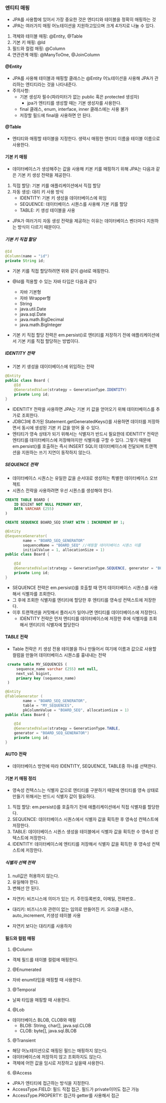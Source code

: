 ### 엔티티 매핑
- JPA를 사용함에 있어서 가장 중요한 것은 엔티티와 테이블을 정확히 매핑하는 것
- JPA는 여러가지 매핑 어노테이션을 지원하고있으며 크게 4가지로 나눌 수 있다.
1. 객체와 테이블 매핑: @Entity, @Table
2. 기본 키 매핑: @Id
3. 필드와 컬럼 매핑: @Column
4. 연관관계 매핑: @ManyToOne, @JoinColumn


#### @Entity
- JPA를 사용해 테이블과 매핑할 클래스는 @Entity 어노테이션을 사용해 JPA가 관리하는 엔티티라는 것을 나타내준다.
- 주의사항:
    - 기본 생성자 필수(파라미터가 없는 public 혹은 protected 생성자)
      - jpa가 엔티티를 생성할 때는 기본 생성자를 사용한다.
    - final 클래스, enum, interface, inner 클래스에는 사용 불가
    - 저장할 필드에 final을 사용하면 안 된다.
    
#### @Table
- 엔티티와 매핑할 테이블을 지정한다. 생략시 매핑한 엔티티 이름을 테이블 이름으로 사용한다.

#### 기본 키 매핑
- 데이터베이스가 생성해주는 값을 사용해 키본 키를 매핑하기 위해 JPA는 다음과 같은 기본 키 생성 전략을 제공한다.
1. 직접 할당: 기본 키를 애플리케이션에서 직접 할당
2. 자동 생성: 대리 키 사용 방식
   - IDENTITY: 기본 키 생성을 데이터베이스에 위임
   - SEQUENCE: 데이터베이스 시퀀스를 사용해 기본 키를 할당
   - TABLE: 키 생성 테이블을 사용

- JPA가 여러가지 자동 생성 전략을 제공하는 이유는 데이터베이스 벤더마다 지원하는 방식이 다르기 때문이다.

##### 기본 키 직접 할당
```java
@Id
@Column(name = "id")
private String id;
```
- 기본 키를 직접 할당하려면 위와 같이 @Id로 매핑한다.
- @Id를 적용할 수 있는 자바 타입은 다음과 같다
    - 자바 기본형
    - 자바 Wrapper형
    - String
    - java.util.Date
    - java.sql.Date
    - java.math.BigDecimal
    - java.math.BigInteger
    
- 기본 키 직접 할당 전력은 em.persist()로 엔티티를 저장하기 전에 애플리케이션에서 기본 키를 직접 할당하는 방법이다.

##### IDENTITY 전략
- 기본 키 생성을 데이터베이스에 위임하는 전략
```java
@Entity
public class Board {
    @Id
    @GeneratedValue(strategy = GenerationType.IDENTITY)
    private Long id;
}
```
- IDENTITY 전략을 사용하면 JPA는 기본 키 값을 얻어오기 위해 데이터베이스를 추가로 조회한다.
- JDBC3에 추가된 Statement.getGeneratedKeys()를 사용하면 데이터를 저장하면서 동시에 생성된 기본 키 값을 얻어 올 수 있다.
- 엔티티가 영속 상태가 되기 위해서는 식별자가 반드시 필요한데 IDENTITY 전략은 엔티티를 데이터베이스에 저장해야지만 식별자를 구할 수 있다. 그렇기 때문에 em.persist()를 호출하는 즉시 INSERT SQL이 데이터베이스에 전달되며 트랜잭션을 지원하는 쓰기 지연이 동작하지 않는다.

##### SEQUENCE 전략
- 데이터베이스 시퀀스는 유일한 값을 순서대로 생성하는 특별한 데이터베이스 오브젝트
- 시퀀스 전략을 사용하려면 우선 시퀀스를 생성해야 한다.
```sql
CREATE TABLE BOARD (
    ID BIGINT NOT NULL PRIMARY KEY,
    DATA VARCHAR (255)
)

CREATE SEQUENCE BOARD_SEQ START WITH 1 INCREMENT BY 1;
```
```java
@Entity
@SequenceGenerator(
        name = "BOARD_SEQ_GENERATOR"
        sequenceName = "BOARD_SEQ" //매핑할 데이터베이스 시퀀스 이름
        initialValue = 1, allocationSize = 1)
public class Board {
    
    @Id
    @GeneratedValue(strategy = GenerationType.SEQUENCE, generator = "BOARD_SEQ_GENERATOR")
    private Long id;
}
```
- SEQUENCE 전략은 em.persist()를 호출할 때 먼저 데이터베이스 시퀀스를 사용해서 식별자를 조회한다.
- 그 후에 조회한 식별자를 엔티티에 할당한 후 엔티티를 영속성 컨텍스트에 저장한다.
- 이후 트랜잭션을 커밋해서 플러시가 일어나면 엔티티를 데이터베이스에 저장한다.
    - IDENTITY 전략은 먼저 엔티티를 데이터베이스에 저장한 후에 식별자를 조회해서 엔티티의 식별자에 할당한다
    
#### TABLE 전략
- Table 전략은 키 생성 전용 테이블을 하나 만들어서 여기에 이름과 값으로 사용할 컬럼을 만들어 데이터베이스 시퀀스를 흉내내는 전략
```sql
 create table MY_SEQUENCES (
     sequence_name varchar (255) not null,
     next_val bigint,
     primary key (sequence_name)
 )
```
```java
@Entity
@TableGenerator (
        name = "BOARD_SEQ_GENERATOR",
        table = "MY_SEQUENCES",
        pkColumnValue = "BOARD_SEQ", allocationSize = 1)
public class Board {
    
    @Id
    @GeneratedValue(strategy = GenerationType.TABLE,
    generator = "BOARD_SEQ_GENERATOR")
    private Long id;
}
```

#### AUTO 전략
- 데이터베이스 방언에 따라 IDENTITY, SEQUENCE, TABLE중 하나를 선택한다.

#### 기본 키 매핑 정리
- 영속성 컨텍스느는 식별자 값으로 엔티티를 구분하기 때문에 엔티티를 영속 상태로 만들기 위해서는 반드시 식별자 값이 필요하다.
1. 직접 할당: em.persist()를 호출하기 전에 애플리케이션에서 직접 식별자를 할당한다. 
2. SEQUENCE: 데이터베이스 시퀀스에서 식별자 값을 획득한 후 영속성 컨텍스트에 저장한다.
3. TABLE: 데이터베이스 시퀀스 생성을 테이블에서 식별자 값을 획득한 수 영속성 컨텍스트에 저장한다.
4. IDENTITY: 데이터베이스에 엔티티를 저장해서 식별자 값을 획득한 후 영속성 컨텍스트에 저장한다.

##### 식별자 선택 전략
1. null값은 허용하지 않는다.
2. 유일해야 한다.
3. 변해선 안 된다.

- 자연키: 비즈니스에 의미가 있는 키. 주민등록번호, 이메일, 전화번호..
- 대리키: 비즈니스와 관련이 없는 임의로 만들어진 키. 오라클 시퀀스, auto_increment, 키생성 테이블 사용

- 자연키 보다는 대리키를 사용하자

#### 필드와 컬럼 매핑
1. @Column
- 객체 필드를 테이블 컬럼에 매핑한다.
2. @Enumerated
- 자바 enum타입을 매핑할 때 사용한다.
3. @Temporal
- 날짜 타입을 매핑할 때 사용한다.
4. @Lob
- 데이터베이스 BLOB, CLOB와 매핑
    - BLOB: String, char[], java.sql.CLOB
    - CLOB: byte[], java.sql.BLOB
5. @Transient
- 해당 어노테이션으로 매핑된 필드는 매핑하지 않는다.
- 데이터베이스에 저장하지 않고 조회하지도 않는다.
- 객체에 어떤 값을 임시로 저장하고 싶을때 사용한다.
6. @Access
- JPA가 엔티티에 접근하는 방식을 지정한다.
- AccessType.FIELD: 필드 직접 접근. 필드가 private이어도 접근 가능
- AccessType.PROPERTY: 접근자 getter를 사용해서 접근
